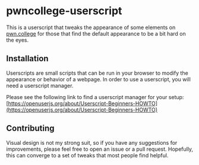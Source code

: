 # pwncollege-userscript

This is a userscript that tweaks the appearance of some elements on [pwn.college](https://pwn.college) for those that find the default appearance to be a bit hard on the eyes.

## Installation

Userscripts are small scripts that can be run in your browser to modify the appearance or behavior of a webpage.  In order to use a userscript, you will need a userscript manager.

Please see the following link to find a userscript manager for your setup: [https://openuserjs.org/about/Userscript-Beginners-HOWTO](https://openuserjs.org/about/Userscript-Beginners-HOWTO)

## Contributing

Visual design is not my strong suit, so if you have any suggestions for improvements, please feel free to open an issue or a pull request.  Hopefully, this can converge to a set of tweaks that most people find helpful.

